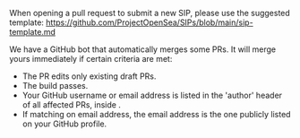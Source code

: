 When opening a pull request to submit a new SIP, please use the suggested template: https://github.com/ProjectOpenSea/SIPs/blob/main/sip-template.md

We have a GitHub bot that automatically merges some PRs. It will merge yours immediately if certain criteria are met:

- The PR edits only existing draft PRs.
- The build passes.
- Your GitHub username or email address is listed in the 'author' header of all affected PRs, inside <triangular brackets>.
- If matching on email address, the email address is the one publicly listed on your GitHub profile.
